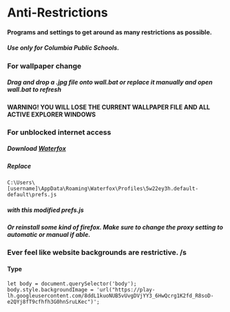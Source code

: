 # Anti-Restrictions
#### Programs and settings to get around as many restrictions as possible.
##### Use only for Columbia Public Schools.
### For wallpaper change
##### Drag and drop a .jpg file onto wall.bat or replace it manually and open wall.bat to refresh
#### WARNING! YOU WILL LOSE THE CURRENT WALLPAPER FILE AND ALL ACTIVE EXPLORER WINDOWS

### For unblocked internet access
##### Download [Waterfox](https://github.com/WaterfoxCo/Waterfox/releases/download/G4.1.2/Install.Waterfox.exe)
##### Replace 
```C:\Users\[username]\AppData\Roaming\Waterfox\Profiles\5w22ey3h.default-default\prefs.js```
##### with this modified prefs.js
##### Or reinstall some kind of firefox. Make sure to change the proxy setting to automatic or manual if able.

### Ever feel like website backgrounds are restrictive. /s
#### Type 
```let body = document.querySelector('body');```<br>
```body.style.backgroundImage = 'url("https://play-lh.googleusercontent.com/8ddL1kuoNUB5vUvgDVjYY3_6HwQcrg1K2fd_R8soD-e2QYj8fT9cfhfh3G0hnSruLKec")';```
